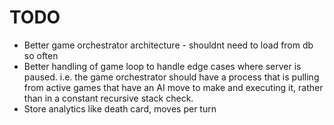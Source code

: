 # TODO

- Better game orchestrator architecture - shouldnt need to load from db so often
- Better handling of game loop to handle edge cases where server is paused. i.e. the game orchestrator should have a process that is pulling from active games that have an AI move to make and executing it, rather than in a constant recursive stack check.
- Store analytics like death card, moves per turn

